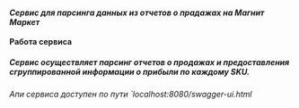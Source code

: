 *<h4>Сервис для парсинга данных из отчетов о прадажах на Магнит Маркет</h4>*

**Работа сервиса**
<h5>Сервис осуществляет парсинг отчетов о продажах и предоставления сгруппированной информации о прибыли по каждому SKU.</h5>

*Апи сервиса доступен по пути `localhost:8080/swagger-ui.html*